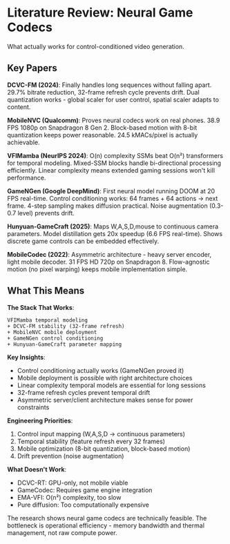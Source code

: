 # Literature Review: Neural Game Codecs

What actually works for control-conditioned video generation.

## Key Papers

**DCVC-FM (2024)**: Finally handles long sequences without falling apart. 29.7% bitrate reduction, 32-frame refresh cycle prevents drift. Dual quantization works - global scaler for user control, spatial scaler adapts to content.

**MobileNVC (Qualcomm)**: Proves neural codecs work on real phones. 38.9 FPS 1080p on Snapdragon 8 Gen 2. Block-based motion with 8-bit quantization keeps power reasonable. 24.5 kMACs/pixel is actually achievable.

**VFIMamba (NeurIPS 2024)**: O(n) complexity SSMs beat O(n²) transformers for temporal modeling. Mixed-SSM blocks handle bi-directional processing efficiently. Linear complexity means extended gaming sessions won't kill performance.

**GameNGen (Google DeepMind)**: First neural model running DOOM at 20 FPS real-time. Control conditioning works: 64 frames + 64 actions → next frame. 4-step sampling makes diffusion practical. Noise augmentation (0.3-0.7 level) prevents drift.

**Hunyuan-GameCraft (2025)**: Maps W,A,S,D,mouse to continuous camera parameters. Model distillation gets 20x speedup (6.6 FPS real-time). Shows discrete game controls can be embedded effectively.

**MobileCodec (2022)**: Asymmetric architecture - heavy server encoder, light mobile decoder. 31 FPS HD 720p on Snapdragon 8. Flow-agnostic motion (no pixel warping) keeps mobile implementation simple.

## What This Means

**The Stack That Works**:
```
VFIMamba temporal modeling
+ DCVC-FM stability (32-frame refresh)
+ MobileNVC mobile deployment
+ GameNGen control conditioning
+ Hunyuan-GameCraft parameter mapping
```

**Key Insights**:
- Control conditioning actually works (GameNGen proved it)
- Mobile deployment is possible with right architecture choices
- Linear complexity temporal models are essential for long sessions
- 32-frame refresh cycles prevent temporal drift
- Asymmetric server/client architecture makes sense for power constraints

**Engineering Priorities**:
1. Control input mapping (W,A,S,D → continuous parameters)
2. Temporal stability (feature refresh every 32 frames)
3. Mobile optimization (8-bit quantization, block-based motion)
4. Drift prevention (noise augmentation)

**What Doesn't Work**:
- DCVC-RT: GPU-only, not mobile viable
- GameCodec: Requires game engine integration
- EMA-VFI: O(n²) complexity, too slow
- Pure diffusion: Too computationally expensive

The research shows neural game codecs are technically feasible. The bottleneck is operational efficiency - memory bandwidth and thermal management, not raw compute power.